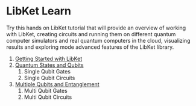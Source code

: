 # LibKet Learn

Try this hands on LibKet tutorial that will provide an overview of working with LibKet, creating circuits and running them on different quantum computer simulators and real quantum computers in the cloud, visualizing results and exploring mode advanced features of the LibKet library.

1. [Getting Started with LibKet][tutorial01]
2. [Quantum States and Qubits][tutorial02]
   1. Single Qubit Gates
   2. Single Qubit Circuits
3. [Multiple Qubits and Entanglement][tutorial03]
   1. Multi Qubit Gates
   2. Multi Qubit Circuits

[tutorial01]: https://mybinder.org/v2/gh/mmoelle1/LibKet/master?filepath=notebooks%2Fcxx%2Flearn_tutorial01.ipynb
[tutorial02]: https://mybinder.org/v2/gh/mmoelle1/LibKet/master?filepath=notebooks%2Fcxx%2Flearn_tutorial02.ipynb
[tutorial03]: https://mybinder.org/v2/gh/mmoelle1/LibKet/master?filepath=notebooks%2Fcxx%2Flearn_tutorial03.ipynb
